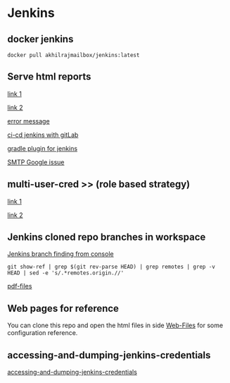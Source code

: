 # Jenkins


## docker jenkins

```
docker pull akhilrajmailbox/jenkins:latest
```


## Serve html reports

[link 1](https://stackoverflow.com/questions/33821217/html-in-jenkins-job-descriptions)

[link 2](https://stackoverflow.com/questions/35783964/jenkins-html-publisher-plugin-no-css-is-displayed-when-report-is-viewed-in-j)


[error message](https://issues.jenkins-ci.org/browse/JENKINS-12875)

[ci-cd jenkins with gitLab](https://docs.bitnami.com/bch/how-to/create-ci-pipeline/)

[gradle plugin for jenkins](https://wiki.jenkins-ci.org/display/JENKINS/Gradle+Plugin)

[SMTP Google issue](https://www.google.com/accounts/DisplayUnlockCaptcha)

## multi-user-cred >> (role based strategy)

[link 1](https://stackoverflow.com/questions/8323129/jenkins-restrict-view-of-jobs-per-user)

[link 2](http://www.kblearningacademy.com/configure-role-strategy-plugin-in-jenkins/)


## Jenkins cloned repo branches in workspace
[Jenkins branch finding from console](https://stackoverflow.com/questions/14985563/how-to-retrieve-the-git-branch-name-that-was-built-by-jenkins-when-using-inverse)

```
git show-ref | grep $(git rev-parse HEAD) | grep remotes | grep -v HEAD | sed -e 's/.*remotes.origin.//'
```


[pdf-files](https://github.com/akhilrajmailbox/Jenkins/tree/master/pdf-files)

## Web pages for reference

You can clone this repo and open the html files in side [Web-Files](https://github.com/akhilrajmailbox/Jenkins/tree/master/Web-Files) for some configuration reference.




## accessing-and-dumping-jenkins-credentials

[accessing-and-dumping-jenkins-credentials](https://codurance.com/2019/05/30/accessing-and-dumping-jenkins-credentials/)


